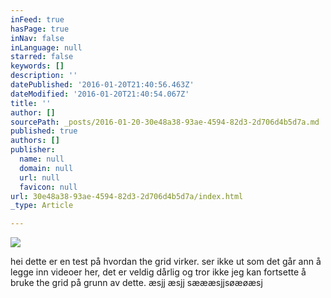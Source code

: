 ```yaml
---
inFeed: true
hasPage: true
inNav: false
inLanguage: null
starred: false
keywords: []
description: ''
datePublished: '2016-01-20T21:40:56.463Z'
dateModified: '2016-01-20T21:40:54.067Z'
title: ''
author: []
sourcePath: _posts/2016-01-20-30e48a38-93ae-4594-82d3-2d706d4b5d7a.md
published: true
authors: []
publisher:
  name: null
  domain: null
  url: null
  favicon: null
url: 30e48a38-93ae-4594-82d3-2d706d4b5d7a/index.html
_type: Article

---
```

![](https://s3-us-west-2.amazonaws.com/the-grid-img/p/4a761da2201d80f54f4f5aaff7d49bc8735e265a.jpg)

hei dette er en test på hvordan the grid virker. ser ikke ut som det går ann å legge inn videoer her, det er veldig dårlig og tror ikke jeg kan fortsette å bruke the grid på grunn av dette. æsjj æsjj sæææsjjsøæøæsj
